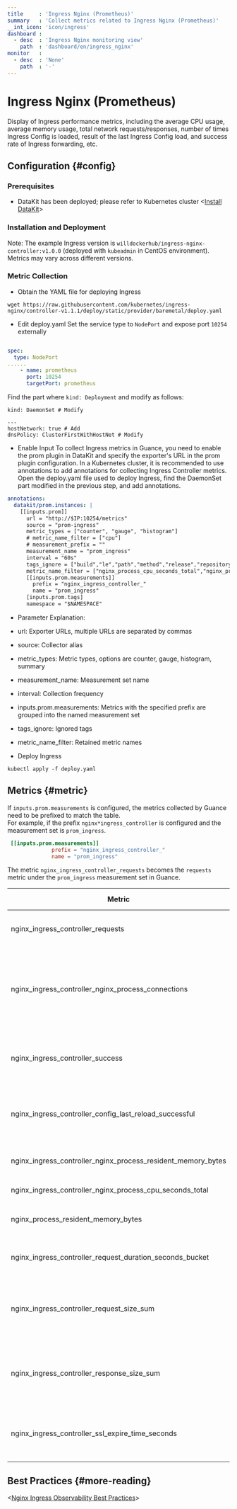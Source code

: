 ```yaml
---
title     : 'Ingress Nginx (Prometheus)'
summary   : 'Collect metrics related to Ingress Nginx (Prometheus)'
__int_icon: 'icon/ingress'
dashboard :
  - desc  : 'Ingress Nginx monitoring view'
    path  : 'dashboard/en/ingress_nginx'
monitor   :
  - desc  : 'None'
    path  : '-'
---
```


<!-- markdownlint-disable MD025 -->
# Ingress Nginx (Prometheus)
<!-- markdownlint-enable -->


Display of Ingress performance metrics, including the average CPU usage, average memory usage, total network requests/responses, number of times Ingress Config is loaded, result of the last Ingress Config load, and success rate of Ingress forwarding, etc.


## Configuration {#config}

### Prerequisites

- DataKit has been deployed; please refer to Kubernetes cluster <[Install DataKit](../datakit/datakit-daemonset-deploy.md)>

### Installation and Deployment
Note: The example Ingress version is `willdockerhub/ingress-nginx-controller:v1.0.0` (deployed with `kubeadmin` in CentOS environment). Metrics may vary across different versions.

### Metric Collection

- Obtain the YAML file for deploying Ingress

```shell
wget https://raw.githubusercontent.com/kubernetes/ingress-nginx/controller-v1.1.1/deploy/static/provider/baremetal/deploy.yaml
```

- Edit deploy.yaml
Set the service type to `NodePort` and expose port `10254` externally

```yaml

spec:
  type: NodePort
......
    - name: prometheus
      port: 10254
      targetPort: prometheus
```

Find the part where `kind: Deployment` and modify as follows:

```shell
kind: DaemonSet # Modify

---
hostNetwork: true # Add
dnsPolicy: ClusterFirstWithHostNet # Modify

```

- Enable Input
To collect Ingress metrics in Guance, you need to enable the prom plugin in DataKit and specify the exporter's URL in the prom plugin configuration. In a Kubernetes cluster, it is recommended to use annotations to add annotations for collecting Ingress Controller metrics. Open the deploy.yaml file used to deploy Ingress, find the DaemonSet part modified in the previous step, and add annotations.

```yaml
annotations:
  datakit/prom.instances: |
    [[inputs.prom]]
      url = "http://$IP:10254/metrics"
      source = "prom-ingress"
      metric_types = ["counter", "gauge", "histogram"]
      # metric_name_filter = ["cpu"]
      # measurement_prefix = ""
      measurement_name = "prom_ingress"
      interval = "60s"
      tags_ignore = ["build","le","path","method","release","repository"]
      metric_name_filter = ["nginx_process_cpu_seconds_total","nginx_process_resident_memory_bytes","request_size","response_size","requests","success","config_last_reload_successful"]
      [[inputs.prom.measurements]]
        prefix = "nginx_ingress_controller_"
        name = "prom_ingress"
      [inputs.prom.tags]
      namespace = "$NAMESPACE"
```

- Parameter Explanation:

- url: Exporter URLs, multiple URLs are separated by commas
- source: Collector alias
- metric_types: Metric types, options are counter, gauge, histogram, summary
- measurement_name: Measurement set name
- interval: Collection frequency
- inputs.prom.measurements: Metrics with the specified prefix are grouped into the named measurement set
- tags_ignore: Ignored tags
- metric_name_filter: Retained metric names

- Deploy Ingress

```shell
kubectl apply -f deploy.yaml
```

## Metrics {#metric}

If `inputs.prom.measurements` is configured, the metrics collected by Guance need to be prefixed to match the table.<br />
For example, if the prefix `nginx*ingress_controller` is configured and the measurement set is `prom_ingress`.

```toml
 [[inputs.prom.measurements]]
              prefix = "nginx_ingress_controller_"
              name = "prom_ingress"
```

The metric `nginx_ingress_controller_requests` becomes the `requests` metric under the `prom_ingress` measurement set in Guance.

| Metric                                                         | Description                                                         | Data Type | Unit  |
| ------------------------------------------------------------ | ------------------------------------------------------------ | -------- | ----- |
| nginx_ingress_controller_requests                            | The total number of client requests                          | int      | count |
| nginx_ingress_controller_nginx_process_connections           | Current number of client connections with state {active, reading, writing, waiting} | int      | count |
| nginx_ingress_controller_success                             | Cumulative number of Ingress controller reload operations    | int      | count |
| nginx_ingress_controller_config_last_reload_successful       | Whether the last configuration reload attempt was successful | int      | count |
| nginx_ingress_controller_nginx_process_resident_memory_bytes | Number of bytes of memory in use                             | float    | B     |
| nginx_ingress_controller_nginx_process_cpu_seconds_total     | CPU usage in seconds                                         | float    | s     |
| nginx_process_resident_memory_bytes                          | Number of bytes of memory in use                             | int      | B     |
| nginx_ingress_controller_request_duration_seconds_bucket     | Request processing time in milliseconds                      | int      | ms    |
| nginx_ingress_controller_request_size_sum                    | Request length (including request line, header, and request body) | int      | B     |
| nginx_ingress_controller_response_size_sum                   | Response length (including request line, header, and response body) | int      | B     |
| nginx_ingress_controller_ssl_expire_time_seconds             | Number of seconds since 1970 to SSL certificate expiration   | int      | s     |

## Best Practices {#more-reading}

<[Nginx Ingress Observability Best Practices](../best-practices/cloud-native/ingress-nginx.md)>
